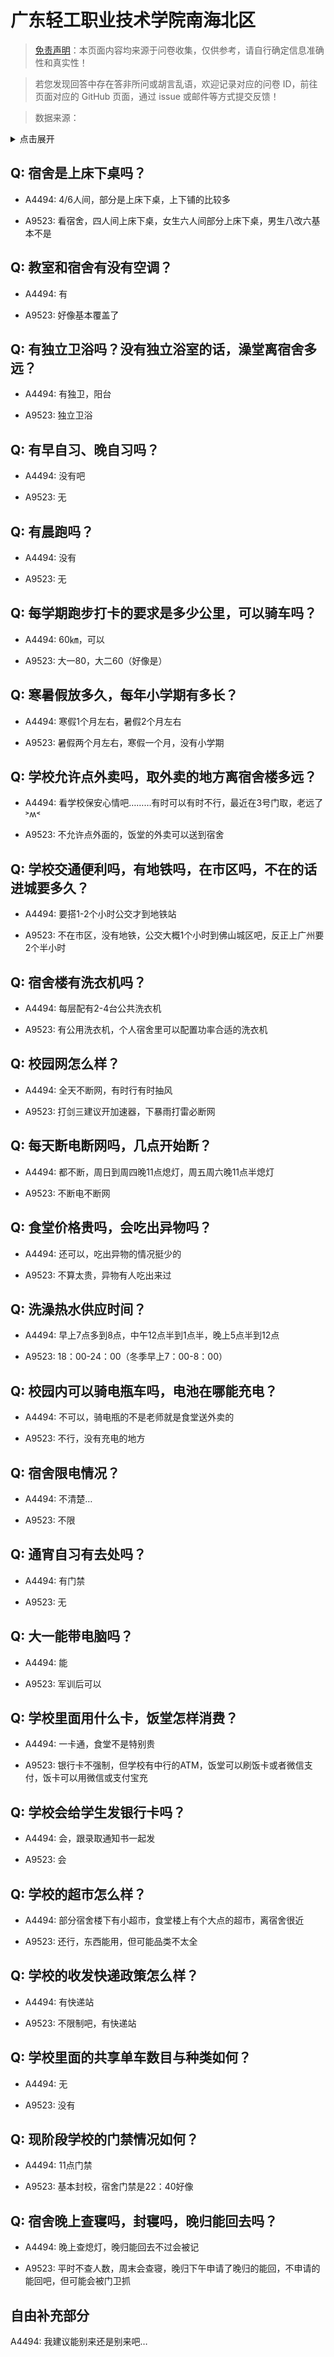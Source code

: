 # 广东轻工职业技术学院南海北区

> [免责声明](https://colleges.chat/#_3)：本页面内容均来源于问卷收集，仅供参考，请自行确定信息准确性和真实性！

> 若您发现回答中存在答非所问或胡言乱语，欢迎记录对应的问卷 ID，前往页面对应的 GitHub 页面，通过 issue 或邮件等方式提交反馈！

> 数据来源：

<details><summary>点击展开</summary>
<ul>
<li>A4494: 匿名 (2022 年 06 月)</li>
<li>A9523: 匿名 (2022 年 06 月)</li>
</ul>
</details>

## Q: 宿舍是上床下桌吗？

- A4494: 4/6人间，部分是上床下桌，上下铺的比较多

- A9523: 看宿舍，四人间上床下桌，女生六人间部分上床下桌，男生八改六基本不是

## Q: 教室和宿舍有没有空调？

- A4494: 有

- A9523: 好像基本覆盖了

## Q: 有独立卫浴吗？没有独立浴室的话，澡堂离宿舍多远？

- A4494: 有独卫，阳台

- A9523: 独立卫浴

## Q: 有早自习、晚自习吗？

- A4494: 没有吧

- A9523: 无

## Q: 有晨跑吗？

- A4494: 没有

- A9523: 无

## Q: 每学期跑步打卡的要求是多少公里，可以骑车吗？

- A4494: 60㎞，可以

- A9523: 大一80，大二60（好像是）

## Q: 寒暑假放多久，每年小学期有多长？

- A4494: 寒假1个月左右，暑假2个月左右

- A9523: 暑假两个月左右，寒假一个月，没有小学期

## Q: 学校允许点外卖吗，取外卖的地方离宿舍楼多远？

- A4494: 看学校保安心情吧………有时可以有时不行，最近在3号门取，老远了˃ʍ˂

- A9523: 不允许点外面的，饭堂的外卖可以送到宿舍

## Q: 学校交通便利吗，有地铁吗，在市区吗，不在的话进城要多久？

- A4494: 要搭1-2个小时公交才到地铁站

- A9523: 不在市区，没有地铁，公交大概1个小时到佛山城区吧，反正上广州要2个半小时

## Q: 宿舍楼有洗衣机吗？

- A4494: 每层配有2-4台公共洗衣机

- A9523: 有公用洗衣机，个人宿舍里可以配置功率合适的洗衣机

## Q: 校园网怎么样？

- A4494: 全天不断网，有时行有时抽风

- A9523: 打剑三建议开加速器，下暴雨打雷必断网

## Q: 每天断电断网吗，几点开始断？

- A4494: 都不断，周日到周四晚11点熄灯，周五周六晚11点半熄灯

- A9523: 不断电不断网

## Q: 食堂价格贵吗，会吃出异物吗？

- A4494: 还可以，吃出异物的情况挺少的

- A9523: 不算太贵，异物有人吃出来过

## Q: 洗澡热水供应时间？

- A4494: 早上7点多到8点，中午12点半到1点半，晚上5点半到12点

- A9523: 18：00-24：00（冬季早上7：00-8：00）

## Q: 校园内可以骑电瓶车吗，电池在哪能充电？

- A4494: 不可以，骑电瓶的不是老师就是食堂送外卖的

- A9523: 不行，没有充电的地方

## Q: 宿舍限电情况？

- A4494: 不清楚…

- A9523: 不限

## Q: 通宵自习有去处吗？

- A4494: 有门禁

- A9523: 无

## Q: 大一能带电脑吗？

- A4494: 能

- A9523: 军训后可以

## Q: 学校里面用什么卡，饭堂怎样消费？

- A4494: 一卡通，食堂不是特别贵

- A9523: 银行卡不强制，但学校有中行的ATM，饭堂可以刷饭卡或者微信支付，饭卡可以用微信或支付宝充

## Q: 学校会给学生发银行卡吗？

- A4494: 会，跟录取通知书一起发

- A9523: 会

## Q: 学校的超市怎么样？

- A4494: 部分宿舍楼下有小超市，食堂楼上有个大点的超市，离宿舍很近

- A9523: 还行，东西能用，但可能品类不太全

## Q: 学校的收发快递政策怎么样？

- A4494: 有快递站

- A9523: 不限制吧，有快递站

## Q: 学校里面的共享单车数目与种类如何？

- A4494: 无

- A9523: 没有

## Q: 现阶段学校的门禁情况如何？

- A4494: 11点门禁

- A9523: 基本封校，宿舍门禁是22：40好像

## Q: 宿舍晚上查寝吗，封寝吗，晚归能回去吗？

- A4494: 晚上查熄灯，晚归能回去不过会被记

- A9523: 平时不查人数，周末会查寝，晚归下午申请了晚归的能回，不申请的能回吧，但可能会被门卫抓

## 自由补充部分

A4494: 我建议能别来还是别来吧…